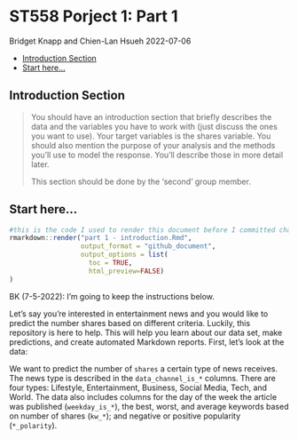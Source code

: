 ST558 Porject 1: Part 1
================
Bridget Knapp and Chien-Lan Hsueh
2022-07-06

-   [Introduction Section](#introduction-section)
-   [Start here…](#start-here)

## Introduction Section

> You should have an introduction section that briefly describes the
> data and the variables you have to work with (just discuss the ones
> you want to use). Your target variables is the shares variable. You
> should also mention the purpose of your analysis and the methods
> you’ll use to model the response. You’ll describe those in more detail
> later.
>
> This section should be done by the ‘second’ group member.

## Start here…

``` r
#this is the code I used to render this document before I committed changes to the repository
rmarkdown::render("part 1 - introduction.Rmd",
                  output_format = "github_document",
                  output_options = list(
                    toc = TRUE,
                    html_preview=FALSE) 
)
```

BK (7-5-2022): I’m going to keep the instructions below.

Let’s say you’re interested in entertainment news and you would like to
predict the number shares based on different criteria. Luckily, this
repository is here to help. This will help you learn about our data set,
make predictions, and create automated Markdown reports. First, let’s
look at the data:

We want to predict the number of `shares` a certain type of news
receives. The news type is described in the `data_channel_is_*` columns.
There are four types: Lifestyle, Entertainment, Business, Social Media,
Tech, and World. The data also includes columns for the day of the week
the article was published (`weekday_is_*`), the best, worst, and average
keywords based on number of shares (`kw_*`); and negative or positive
popularity (`*_polarity`).
